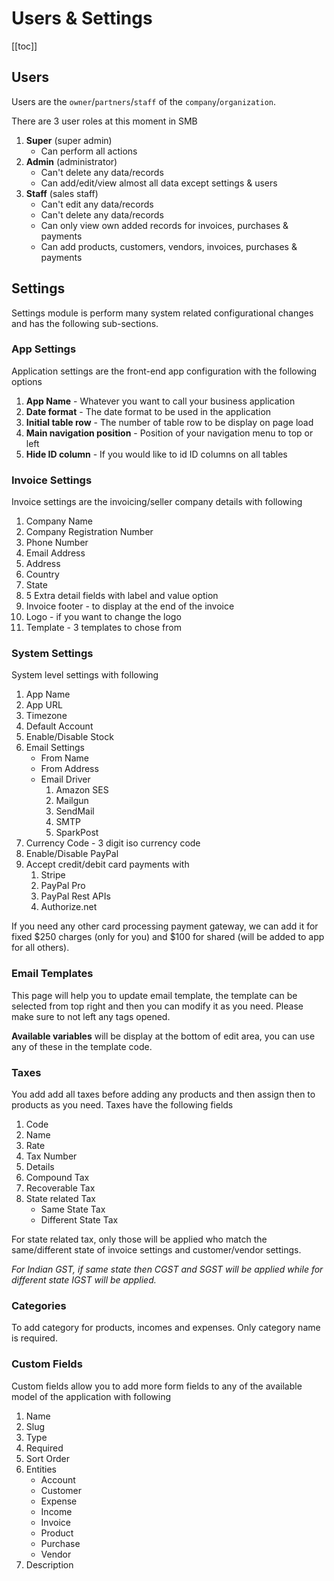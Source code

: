 # Users & Settings

[[toc]]

## Users

Users are the `owner`/`partners`/`staff` of the `company`/`organization`.

There are 3 user roles at this moment in SMB

1.  **Super** (super admin)
    -   Can perform all actions
2.  **Admin** (administrator)
    -   Can't delete any data/records
    -   Can add/edit/view almost all data except settings & users
3.  **Staff** (sales staff)
    -   Can't edit any data/records
    -   Can't delete any data/records
    -   Can only view own added records for invoices, purchases & payments
    -   Can add products, customers, vendors, invoices, purchases & payments

## Settings

Settings module is perform many system related configurational changes and has the following sub-sections.

### App Settings

Application settings are the front-end app configuration with the following options

1.  **App Name** - Whatever you want to call your business application
2.  **Date format** - The date format to be used in the application
3.  **Initial table row** - The number of table row to be display on page load
4.  **Main navigation position** - Position of your navigation menu to top or left
5.  **Hide ID column** - If you would like to id ID columns on all tables

### Invoice Settings

Invoice settings are the invoicing/seller company details with following

1.  Company Name
2.  Company Registration Number
3.  Phone Number
4.  Email Address
5.  Address
6.  Country
7.  State
8.  5 Extra detail fields with label and value option
9.  Invoice footer - to display at the end of the invoice
10. Logo - if you want to change the logo
11. Template - 3 templates to chose from

### System Settings

System level settings with following

1.  App Name
2.  App URL
3.  Timezone
4.  Default Account
5.  Enable/Disable Stock
6.  Email Settings
    -   From Name
    -   From Address
    -   Email Driver
        1.  Amazon SES
        2.  Mailgun
        3.  SendMail
        4.  SMTP
        5.  SparkPost
7.  Currency Code - 3 digit iso currency code
8.  Enable/Disable PayPal
9.  Accept credit/debit card payments with
    1.  Stripe
    2.  PayPal Pro
    3.  PayPal Rest APIs
    4.  Authorize.net

If you need any other card processing payment gateway, we can add it for fixed $250 charges (only for you) and $100 for shared (will be added to app for all others).

### Email Templates

This page will help you to update email template, the template can be selected from top right and then you can modify it as you need. Please make sure to not left any tags opened.

**Available variables** will be display at the bottom of edit area, you can use any of these in the template code.

### Taxes

You add add all taxes before adding any products and then assign then to products as you need. Taxes have the following fields

1.  Code
2.  Name
3.  Rate
4.  Tax Number
5.  Details
6.  Compound Tax
7.  Recoverable Tax
8.  State related Tax
    -   Same State Tax
    -   Different State Tax

For state related tax, only those will be applied who match the same/different state of invoice settings and customer/vendor settings.

_For Indian GST, if same state then CGST and SGST will be applied while for different state IGST will be applied._

### Categories

To add category for products, incomes and expenses. Only category name is required.

### Custom Fields

Custom fields allow you to add more form fields to any of the available model of the application with following

1.  Name
2.  Slug
3.  Type
4.  Required
5.  Sort Order
6.  Entities
    -   Account
    -   Customer
    -   Expense
    -   Income
    -   Invoice
    -   Product
    -   Purchase
    -   Vendor
7.  Description

